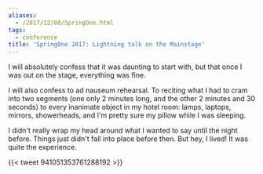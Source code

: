 ```yaml
---
aliases:
  - /2017/12/08/SpringOne.html
tags:
  - conference
title: 'SpringOne 2017: Lightning talk on the Mainstage'
---
```

I will absolutely confess that it was daunting to start with, but that once I was out on the stage, everything was fine.

I will also confess to ad nauseum rehearsal. To reciting what I had to cram into two segments (one only 2 minutes long, and the other 2 minutes and 30 seconds) to every inanimate object in my hotel room: lamps, laptops, mirrors, showerheads, and I'm pretty sure my pillow while I was sleeping.

I didn't really wrap my head around what I wanted to say until the night before. Things just didn't fall into place before then. But hey, I lived! It was quite the experience.

{{< tweet 941051353761288192 >}}